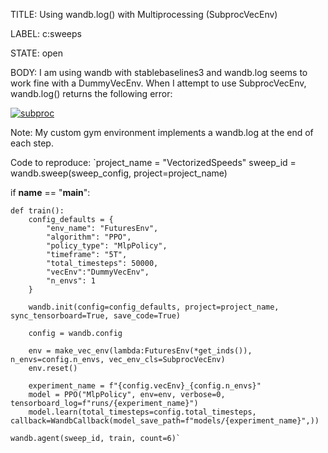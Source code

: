 TITLE:
Using wandb.log() with Multiprocessing (SubprocVecEnv)

LABEL:
c:sweeps

STATE:
open

BODY:
I am using wandb with stablebaselines3 and wandb.log seems to work fine with a DummyVecEnv. When I attempt to use SubprocVecEnv, wandb.log() returns the following error: 

[
![subproc](https://user-images.githubusercontent.com/115127897/223291799-528f03c9-21e5-45a2-a4f9-09ec7b374e01.png)
](url)

Note: My custom gym environment implements a wandb.log at the end of each step. 

Code to reproduce: 
`project_name = "VectorizedSpeeds"
sweep_id = wandb.sweep(sweep_config, project=project_name)

if __name__ == "__main__":

    def train():
        config_defaults = {
            "env_name": "FuturesEnv",
            "algorithm": "PPO",
            "policy_type": "MlpPolicy",
            "timeframe": "5T",
            "total_timesteps": 50000,
            "vecEnv":"DummyVecEnv",
            "n_envs": 1
        }

        wandb.init(config=config_defaults, project=project_name, sync_tensorboard=True, save_code=True)

        config = wandb.config 

        env = make_vec_env(lambda:FuturesEnv(*get_inds()), n_envs=config.n_envs, vec_env_cls=SubprocVecEnv)
        env.reset()

        experiment_name = f"{config.vecEnv}_{config.n_envs}"
        model = PPO("MlpPolicy", env=env, verbose=0, tensorboard_log=f"runs/{experiment_name}")
        model.learn(total_timesteps=config.total_timesteps, callback=WandbCallback(model_save_path=f"models/{experiment_name}",))

    wandb.agent(sweep_id, train, count=6)`

